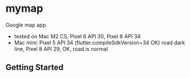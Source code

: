 # mymap

Google map app
- tested on Mac M2 CS, Pixel 6 API 30, Pixel 8 API 34
- Mac mini: Pixel 5 API 34 (flutter.compileSdkVersion=34 OK) road dark line, Pixel 8 API 29, OK, road is normal

## Getting Started

